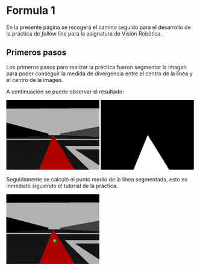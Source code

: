 # Formula 1

En la presente página se recogerá el camino seguido para el desarrollo de la práctica de _follow line_ para la 
asignatura de Visión Robótica.

## Primeros pasos

Los primeros pasos para realizar la práctica fueron segmentar la imagen para poder conseguir la medida de divergencia entre el centro de la línea y el centro de la imagen.


A continuación se puede observar el resultado:

<img src="assets/images/car.jpg" class="inline" width="49%">
<img src="assets/images/car_seg.jpg" class="inline" width="49%">

Seguidamente se calculó el punto medio de la línea segmentada, esto es inmediato siguiendo el tutorial de la práctica.

<img src="assets/images/car_point.jpg" class="inline" width="49%">

